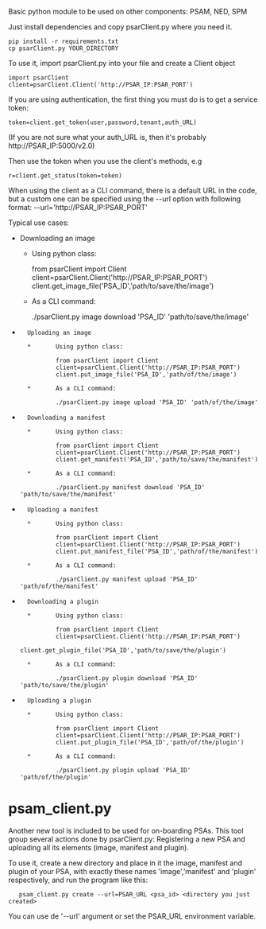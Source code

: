 
Basic python module to be used on other components: PSAM, NED, SPM


Just install dependencies and copy psarClient.py where you need it.

	pip install -r requirements.txt
	cp psarClient.py YOUR_DIRECTORY

To use it, import psarClient.py into your file and create a Client object

	import psarClient
	client=psarClient.Client('http://PSAR_IP:PSAR_PORT')
	
If you are using authentication, the first thing you must do is to get a service token:
	
	token=client.get_token(user,password,tenant,auth_URL)

(If you are not sure what your auth_URL is, then it's probably http://PSAR_IP:5000/v2.0)	

Then use the token when you use the client's methods, e.g

	r=client.get_status(token=token)

When using the client as a CLI command, there is a default URL in the code, but a custom one can be specified using the --url option with following format: --url='http://PSAR_IP:PSAR_PORT'

Typical use cases:

*	Downloading an image
	
	*	Using python class:
	
		from psarClient import Client
		client=psarClient.Client('http://PSAR_IP:PSAR_PORT')
		client.get_image_file('PSA_ID','path/to/save/the/image')
	
	*	As a CLI command:

		./psarClient.py image download 'PSA_ID' 'path/to/save/the/image'

*       Uploading an image

        *       Using python class:

                from psarClient import Client
                client=psarClient.Client('http://PSAR_IP:PSAR_PORT')
                client.put_image_file('PSA_ID','path/of/the/image')

        *       As a CLI command:

               	./psarClient.py image upload 'PSA_ID' 'path/of/the/image'



*       Downloading a manifest

        *       Using python class:

                from psarClient import Client
                client=psarClient.Client('http://PSAR_IP:PSAR_PORT')
                client.get_manifest('PSA_ID','path/to/save/the/manifest')

        *       As a CLI command:

                ./psarClient.py manifest download 'PSA_ID' 'path/to/save/the/manifest'




*       Uploading a manifest

        *       Using python class:

                from psarClient import Client
                client=psarClient.Client('http://PSAR_IP:PSAR_PORT')
                client.put_manifest_file('PSA_ID','path/of/the/manifest')

        *       As a CLI command:

                ./psarClient.py manifest upload 'PSA_ID' 'path/of/the/manifest'


*       Downloading a plugin

        *       Using python class:

                from psarClient import Client
                client=psarClient.Client('http://PSAR_IP:PSAR_PORT')
                client.get_plugin_file('PSA_ID','path/to/save/the/plugin')

        *       As a CLI command:

                ./psarClient.py plugin download 'PSA_ID' 'path/to/save/the/plugin'

*       Uploading a plugin

        *       Using python class:

                from psarClient import Client
                client=psarClient.Client('http://PSAR_IP:PSAR_PORT')
                client.put_plugin_file('PSA_ID','path/of/the/plugin')

        *       As a CLI command:

                ./psarClient.py plugin upload 'PSA_ID' 'path/of/the/plugin'

psam_client.py
==============
 
Another new tool is included to be used for on-boarding PSAs. This tool group several actions done by psarClient.py:
 Registering a new PSA and uploading all its elements (image, manifest and plugin).
 
To use it, create a new directory and place in it the image, manifest and plugin of your PSA, with exactly these names 'image','manifest' and 'plugin' respectively, and run the program like this:
 
       psam_client.py create --url=PSAR_URL <psa_id> <directory you just created>
 
You can use de '--url' argument or set the PSAR_URL environment variable.



